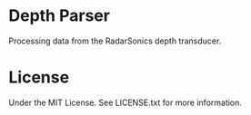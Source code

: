 Depth Parser
============
Processing data from the RadarSonics depth transducer.

License
=======
Under the MIT License.
See LICENSE.txt for more information.


